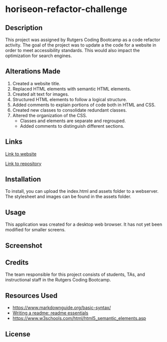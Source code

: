 # horiseon-refactor-challenge

## Description

This project was assigned by Rutgers Coding Bootcamp as a code refactor activity. The goal of the project was to update a the code for a website in order to meet accessibility standards. This would also impact the optimization for search engines.

## Alterations Made

1. Created a website title.
2. Replaced HTML elements with semantic HTML elements. 
3. Created alt text for images.
4. Structured HTML elements to follow a logical structure.
5. Added comments to explain portions of code both in HTML and CSS.
6. Created new classes to consolidate redundant classes. 
7. Altered the organization of the CSS.
    - Classes and elements are separate and regrouped.
    - Added comments to distinguish different sections. 

## Links

[Link to website](https://damatgre.github.io/horiseon-refactor-challenge/)

[Link to repository](https://github.com/damatgre/horiseon-refactor-challenge)

## Installation

To install, you can upload the index.html and assets folder to a webserver. The stylesheet and images can be found in the assets folder. 

## Usage

This application was created for a desktop web browser. It has not yet been modified for smaller screens. 

## Screenshot

## Credits

The team responsible for this project consists of students, TAs, and instructional staff in the Rutgers Coding Bootcamp. 

## Resources Used

- https://www.markdownguide.org/basic-syntax/
- [Writing a readme: readme essentials](https://www.youtube.com/watch?v=RZ5vduluea4&t=157s)
- https://www.w3schools.com/html/html5_semantic_elements.asp

## License